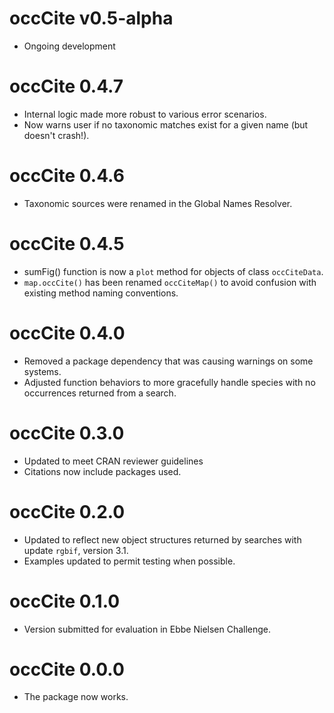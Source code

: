 # occCite v0.5-alpha

* Ongoing development

# occCite 0.4.7

* Internal logic made more robust to various error scenarios.
* Now warns user if no taxonomic matches exist for a given name (but doesn't crash!).

# occCite 0.4.6

* Taxonomic sources were renamed in the Global Names Resolver.

# occCite 0.4.5

* sumFig() function is now a `plot` method for objects of class `occCiteData`.
* `map.occCite()` has been renamed `occCiteMap()` to avoid confusion with existing method naming conventions.

# occCite 0.4.0

* Removed a package dependency that was causing warnings on some systems.
* Adjusted function behaviors to more gracefully handle species with no occurrences returned from a search.

# occCite 0.3.0

* Updated to meet CRAN reviewer guidelines
* Citations now include packages used.

# occCite 0.2.0

* Updated to reflect new object structures returned by searches with update `rgbif`, version 3.1.
* Examples updated to permit testing when possible.

# occCite 0.1.0

* Version submitted for evaluation in Ebbe Nielsen Challenge.

# occCite 0.0.0

* The package now works.

